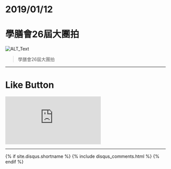 # 2019/01/12
# 學膳會26屆大團拍

![ALT_Text](https://s9443112.github.io/github_blog/2019/2019-01-12/IMG_2798.JPG)


>學膳會26屆大團拍



* * *

# Like Button

<iframe class="lc-margin-top-64 lc-margin-bottom-32 lc-mobile" data-v-b66e9a5a="" frameborder="0" src="https://button.like.co/in/embed/lazy_tea_time/button?referrer=https://lazyteatime.github.io/2019/2019-03-19/2019-03-19&amp;type=wp"> </iframe>

* * *

{% if site.disqus.shortname %}
  {% include disqus_comments.html %}
{% endif %}